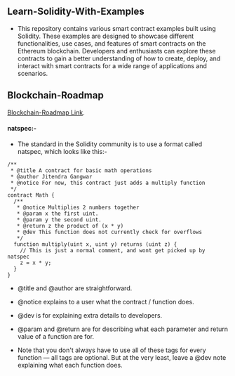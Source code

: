 ## Learn-Solidity-With-Examples
- This repository contains various smart contract examples built using Solidity. These examples are designed to showcase different functionalities, use cases, and features of smart contracts on the Ethereum blockchain. Developers and enthusiasts can explore these contracts to gain a better understanding of how to create, deploy, and interact with smart contracts for a wide range of applications and scenarios.
      
## Blockchain-Roadmap
[Blockchain-Roadmap Link](https://docs.google.com/document/d/19vNRerdEXhu3e8nsilW_Au4D9MRXqHaOWAGCKgXxwPc/edit?usp=sharing).

#### natspec:-
- The standard in the Solidity community is to use a format called natspec, which looks like this:-
```shell
/**
 * @title A contract for basic math operations
 * @author Jitendra Gangwar
 * @notice For now, this contract just adds a multiply function
 */
contract Math {
  /**
   * @notice Multiplies 2 numbers together
   * @param x the first uint.
   * @param y the second uint.
   * @return z the product of (x * y)
   * @dev This function does not currently check for overflows
   */
  function multiply(uint x, uint y) returns (uint z) {
    // This is just a normal comment, and wont get picked up by natspec
    z = x * y;
  }
}
```
- @title and @author are straightforward.
- @notice explains to a user what the contract / function does. 
- @dev is for explaining extra details to developers.
- @param and @return are for describing what each parameter and return value of a function are for.

- Note that you don't always have to use all of these tags for every function — all tags are optional. 
But at the very least, leave a @dev note explaining what each function does.
